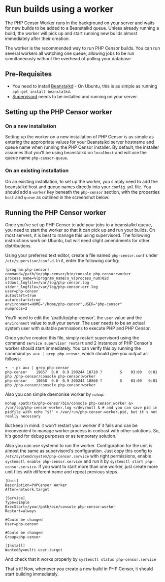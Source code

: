 Run builds using a worker
=========================

The PHP Censor Worker runs in the background on your server and waits for new builds to be added to a Beanstalkd queue.
Unless already running a build, the worker will pick up and start running new builds almost immediately after their
creation.

The worker is the recommended way to run PHP Censor builds. You can run several workers all watching one queue,
allowing jobs to be run simultaneously without the overhead of polling your database.

Pre-Requisites
--------------

* You need to install [Beanstalkd](http://kr.github.io/beanstalkd/) - On Ubuntu, this is as simple as running
`apt-get install beanstalkd`.
* [Supervisord](http://supervisord.org/) needs to be installed and running on your server.

Setting up the PHP Censor worker
--------------------------------

### On a new installation

Setting up the worker on a new installation of PHP Censor is as simple as entering the appropriate values for your 
Beanstalkd server hostname and queue name when running the PHP Censor installer. By default, the installer assumes that 
you'll be using beanstalkd on `localhost` and will use the queue name `php-censor-queue`.

### On an existing installation

On an existing installation, to set up the worker, you simply need to add the beanstalkd host and queue names directly 
into your `config.yml` file. You should add a `worker` key beneath the `php-censor` section, with the properties `host` 
and `queue` as outlined in the screenshot below:

Running the PHP Censor worker
-----------------------------

Once you've set up PHP Censor to add your jobs to a beanstalkd queue, you need to start the worker so that it can pick 
up and run your builds. On most servers, it is best to manage this using supervisord. The following instructions work 
on Ubuntu, but will need slight amendments for other distributions.

Using your preferred text editor, create a file named `php-censor.conf` under `/etc/supervisor/conf.d`. In it, enter 
the following config:

```
[program:php-censor]
command=/path/to/php-censor/bin/console php-censor:worker
process_name=%(program_name)s_%(process_num)02d
stdout_logfile=/var/log/php-censor.log
stderr_logfile=/var/log/php-censor-err.log
user=php-censor
autostart=true
autorestart=true
environment=HOME="/home/php-censor",USER="php-censor"
numprocs=2
```

You'll need to edit the '/path/to/php-censor', the `user` value and the `environment` value to suit your server. 
The user needs to be an actual system user with suitable permissions to execute PHP and PHP Censor.

Once you've created this file, simply restart supervisord using the command `service supervisor restart` and 2 
instances of PHP Censor's worker should start immediately. You can verify this by running the command 
`ps aux | grep php-censor`, which should give you output as follows:

```
➜  ~ ps aux | grep php-censor
php-censor    19057  0.0  0.9 200244 18720 ?        S    03:00   0:01 php /php-censor/console php-censor:worker
php-censor    19058  0.0  0.9 200244 18860 ?        S    03:00   0:01 php /php-censor/console php-censor:worker
```

Also you can simple daemonise worker by `nohup`:

```
nohup /path/to/php-censor/bin/console php-censor:worker &> /var/log/php-censor-worker.log </dev/null & # and you can save pid in pidfile with echo "$!" > /var/run/php-censor-worker.pid, but it's not really necessary
```

But keep in mind: it won't restart your worker if it fails and can be inconvenient to manage worker process in contrast 
with other solutions. So, it's good for debug purposes or as temporary solution.

Also you can use systemd to run the worker. 
Configuration for the unit is almost the same as supervisord's configuration.
Just copy this config to `/etc/systemd/system/php-censor.service` with right permissions, enable 
`systemctl enable php-censor.service` and run it by `systemctl start php-censor.service`. If you want to start more 
than one worker, just create more unit files with different name and repeat previous steps.

```
[Unit]
Description=PHPCensor Worker
After=network.target

[Service]
Type=simple
ExecStart=/your/path/bin/console php-censor:worker
Restart=always

#Could be changed
User=php-censor

#Could be changed
Group=php-censor

[Install]
WantedBy=multi-user.target
```

And check that it works properly by `systemctl status php-censor.service`

That's it! Now, whenever you create a new build in PHP Censor, it should start building immediately.
